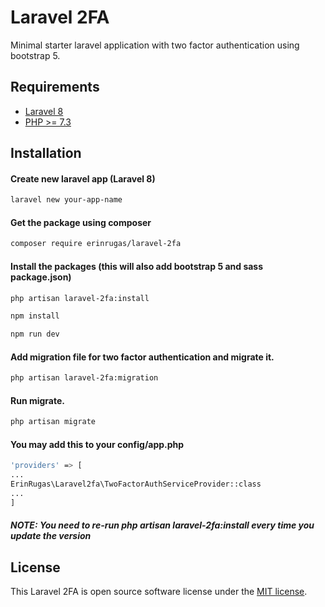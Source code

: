 # Laravel 2FA

Minimal starter laravel application with two factor authentication using bootstrap 5.

## Requirements
* [Laravel 8](https://github.com/laravel/framework)
* [PHP >= 7.3](https://www.php.net/)

## Installation

#### Create new laravel app (Laravel 8)

```bash
laravel new your-app-name
```

#### Get the package using composer

```bash
composer require erinrugas/laravel-2fa
```

#### Install the packages (this will also add bootstrap 5 and sass package.json)

```bash
php artisan laravel-2fa:install

npm install

npm run dev
```

#### Add migration file for two factor authentication and migrate it.

```bash
php artisan laravel-2fa:migration
```

#### Run migrate.

```bash
php artisan migrate
```

#### You may add this to your config/app.php

```bash
'providers' => [
...
ErinRugas\Laravel2fa\TwoFactorAuthServiceProvider::class
...
]

```
#### *NOTE: You need to re-run php artisan laravel-2fa:install every time you update the version*

## License

This Laravel 2FA is open source software license under the [MIT license](https://opensource.org/licenses/MIT).
